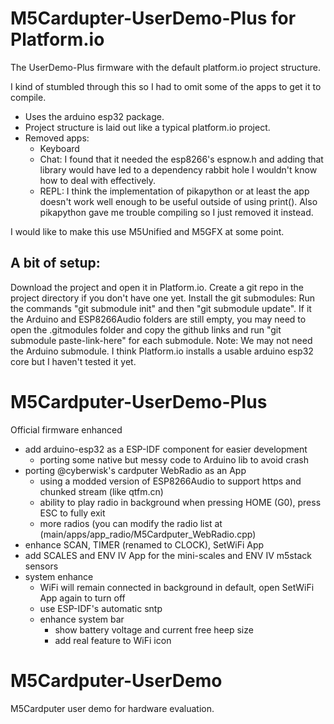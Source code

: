 # M5Cardupter-UserDemo-Plus for Platform.io

The UserDemo-Plus firmware with the default platform.io project structure.

I kind of stumbled through this so I had to omit some of the apps to get it to compile.

- Uses the arduino esp32 package.
- Project structure is laid out like a typical platform.io project.
- Removed apps:
  - Keyboard
  - Chat: I found that it needed the esp8266's espnow.h and adding that library would have led to a dependency rabbit hole I wouldn't know how to deal with effectively.
  - REPL: I think the implementation of pikapython or at least the app doesn't work well enough to be useful outside of using print(). Also pikapython gave me trouble compiling so I just removed it instead.

I would like to make this use M5Unified and M5GFX at some point.

## A bit of setup:

Download the project and open it in Platform.io.
Create a git repo in the project directory if you don't have one yet.
Install the git submodules: Run the commands "git submodule init" and then "git submodule update".
If it the Arduino and ESP8266Audio folders are still empty, you may need to open the .gitmodules folder and copy the github links and run "git submodule paste-link-here" for each submodule.
Note: We may not need the Arduino submodule. I think Platform.io installs a usable arduino esp32 core but I haven't tested it yet.

# M5Cardputer-UserDemo-Plus

Official firmware enhanced

- add arduino-esp32 as a ESP-IDF component for easier development
  - porting some native but messy code to Arduino lib to avoid crash
- porting @cyberwisk's cardputer WebRadio as an App
  - using a modded version of ESP8266Audio to support https and chunked stream (like qtfm.cn)
  - ability to play radio in background when pressing HOME (G0), press ESC to fully exit
  - more radios (you can modify the radio list at (main/apps/app_radio/M5Cardputer_WebRadio.cpp)
- enhance SCAN, TIMER (renamed to CLOCK), SetWiFi App
- add SCALES and ENV IV App for the mini-scales and ENV IV m5stack sensors
- system enhance
  - WiFi will remain connected in background in default, open SetWiFi App again to turn off
  - use ESP-IDF's automatic sntp
  - enhance system bar
    - show battery voltage and current free heep size
    - add real feature to WiFi icon

# M5Cardputer-UserDemo

M5Cardputer user demo for hardware evaluation.
